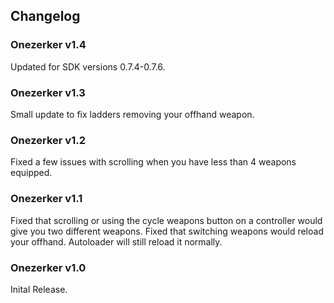 ## Changelog

### Onezerker v1.4
Updated for SDK versions 0.7.4-0.7.6.

### Onezerker v1.3
Small update to fix ladders removing your offhand weapon.

### Onezerker v1.2
Fixed a few issues with scrolling when you have less than 4 weapons equipped.

### Onezerker v1.1
Fixed that scrolling or using the cycle weapons button on a controller would give you two different weapons.
Fixed that switching weapons would reload your offhand. Autoloader will still reload it normally.

### Onezerker v1.0
Inital Release.

